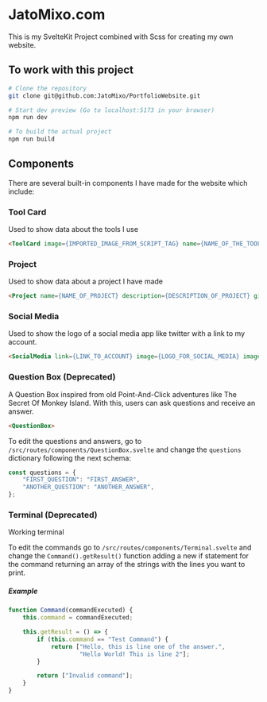 # JatoMixo.com

This is my SvelteKit Project combined with Scss for creating my own website.

## To work with this project
```bash
# Clone the repository
git clone git@github.com:JatoMixo/PortfolioWebsite.git

# Start dev preview (Go to localhost:5173 in your browser)
npm run dev

# To build the actual project
npm run build
```

## Components
There are several built-in components I have made for the website which include:

### Tool Card
Used to show data about the tools I use

```html
<ToolCard image={IMPORTED_IMAGE_FROM_SCRIPT_TAG} name={NAME_OF_THE_TOOL} description={DESCRIPTION_OF_TOOL}>
```

### Project
Used to show data about a project I have made

```html
<Project name={NAME_OF_PROJECT} description={DESCRIPTION_OF_PROJECT} github={GITHUB_LINK_OF_PROJECT} tool={IMAGE_CONTAINED_LOGO_OF_TOOL_USED}>
```

### Social Media
Used to show the logo of a social media app like twitter with a link to my account.

```html
<SocialMedia link={LINK_TO_ACCOUNT} image={LOGO_FOR_SOCIAL_MEDIA} image_alt={ALT_PROPERTY_FOR_IMAGE}>
```

### Question Box (Deprecated)
A Question Box inspired from old Point-And-Click adventures like The Secret Of Monkey Island.
With this, users can ask questions and receive an answer.

```html
<QuestionBox>
```

To edit the questions and answers, go to `/src/routes/components/QuestionBox.svelte` and change the `questions` dictionary following the next schema:
```javascript
const questions = {
    "FIRST_QUESTION": "FIRST_ANSWER",
    "ANOTHER_QUESTION": "ANOTHER_ANSWER",
};
```

### Terminal (Deprecated)
Working terminal

To edit the commands go to `/src/routes/components/Terminal.svelte` and change the  `Command().getResult()` function adding a new if statement for the command returning an array of the strings with the lines you want to print.

##### Example
```javascript
function Command(commandExecuted) {
    this.command = commandExecuted;

    this.getResult = () => {
        if (this.command == "Test Command") {
            return ["Hello, this is line one of the answer.",
                    "Hello World! This is line 2"];
        }

        return ["Invalid command"];
    }
}
```